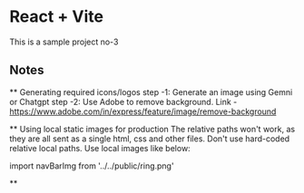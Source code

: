 # React + Vite

This is a sample project no-3

## Notes

** Generating required icons/logos
step -1: Generate an image using Gemni or Chatgpt
step -2: Use Adobe to remove background. Link - https://www.adobe.com/in/express/feature/image/remove-background

** Using local static images for production
The relative paths won't work, as they are all sent as a single html, css and other files.
Don't use hard-coded relative local paths. Use local images like below:

import navBarImg from '../../public/ring.png'

** 
